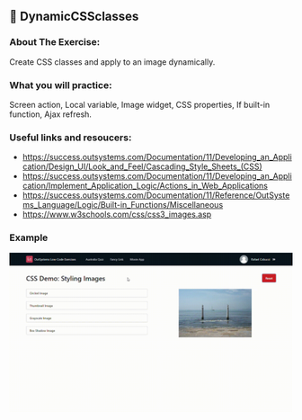 ## :ledger: DynamicCSSclasses

### About The Exercise:

Create CSS classes and apply to an image dynamically. 

### What you will practice:

Screen action, Local variable, Image widget, CSS properties, If built-in function, Ajax refresh.

### Useful links and resoucers:

- https://success.outsystems.com/Documentation/11/Developing_an_Application/Design_UI/Look_and_Feel/Cascading_Style_Sheets_(CSS)
- https://success.outsystems.com/Documentation/11/Developing_an_Application/Implement_Application_Logic/Actions_in_Web_Applications
- https://success.outsystems.com/Documentation/11/Reference/OutSystems_Language/Logic/Built-in_Functions/Miscellaneous
- https://www.w3schools.com/css/css3_images.asp

### Example
![OutSystems Image](./Samples/DynamicCSS.gif)


